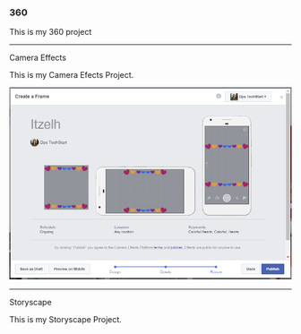### 360

<script src="//360.vizor.io/scripts/embed.js" data-vizorurl="https://360.vizor.io/embed/v/v3b1v" ></script>

This is my 360 project

***

Camera Effects

This is my Camera Efects Project.

![Itzelh](https://github.com/Vitzelh/Vitzelh.github.io/blob/master/Itzelh.PNG?raw=true "Optional Title")

***

Storyscape

This is my Storyscape Project.

<script src="//360.vizor.io/scripts/embed.js" data-vizorurl="https://patches.vizor.io/embed/vitzelh/finish-world" ></script>
